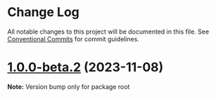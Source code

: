 # Change Log

All notable changes to this project will be documented in this file.
See [Conventional Commits](https://conventionalcommits.org) for commit guidelines.

# [1.0.0-beta.2](https://github.com/devdroide/ZanobiJS/compare/v1.0.0-beta.1...v1.0.0-beta.2) (2023-11-08)

**Note:** Version bump only for package root
